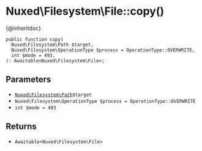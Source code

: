 # Nuxed\\Filesystem\\File::copy()




{@inheritdoc}




``` Hack
public function copy(
  Nuxed\Filesystem\Path $target,
  Nuxed\Filesystem\OperationType $process = OperationType::OVERWRITE,
  int $mode = 493,
): Awaitable<Nuxed\Filesystem\File>;
```




## Parameters




+ [` Nuxed\Filesystem\Path `](<class.Nuxed.Filesystem.Path.md>)`` $target ``
+ ` Nuxed\Filesystem\OperationType $process = OperationType::OVERWRITE `
+ ` int $mode = 493 `




## Returns




* ` Awaitable<Nuxed\Filesystem\File> `